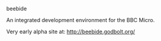 beebide

An integrated development environment for the BBC Micro.

Very early alpha site at: http://beebide.godbolt.org/
